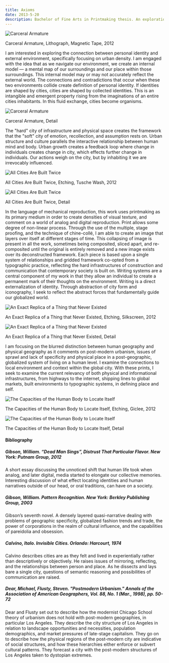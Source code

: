 ```yaml
---
title: Axioms
date: 2013-5-20
description: Bachelor of Fine Arts in Printmaking thesis. An exploration of examining the experiences and memories of the built city through print, collage, and drawing.
---
```


![Carceral Armature](./armature01.jpg)
<figcaption>Carceral Armature, Lithograph, Magnetic Tape, 2012</figcaption>

I am interested in exploring the connection between personal identity and external environment, specifically focusing on urban density. I am engaged with the idea that as we navigate our environment, we create an internal model — a mental map of our surroundings and our place within those surroundings. This internal model may or may not accurately reflect the external world. The connections and contradictions that occur when these two environments collide create definition of personal identity. If identities are shaped by cities, cities are shaped by collected identities. This is an intangible and emergent property rising from the imaginations of an entire cities inhabitants. In this fluid exchange, cities become organisms.


![Carceral Armature](./armature03.jpg)
<figcaption>Carceral Armature, Detail</figcaption>

The "hard" city of infrastructure and physical space creates the framework that the "soft" city of emotion, recollection, and assumption rests on. Urban structure and culture parallels the interactive relationship between human mind and body. Urban growth creates a feedback loop where change in individuals creates change in city, which effects further change in individuals. Our actions weigh on the city, but by inhabiting it we are irrevocably influenced.


![All Cities Are Built Twice](./built01.jpg)
<figcaption>All Cities Are Built Twice, Etching, Tusche Wash, 2012</figcaption>

![All Cities Are Built Twice](./built03.jpg)
<figcaption>All Cities Are Built Twice, Detail</figcaption>

In the language of mechanical reproduction, this work uses printmaking as its primary medium in order to create densities of visual texture, and comment on a world of analog and digital reproduction. Print allows some degree of non-linear process. Through the use of the multiple, stage proofing, and the technique of chine-collé, I am able to create an image that layers over itself at different stages of time. This collapsing of image is present in all the work, sometimes being composited, sliced apart, and re-composited until the original is entirely removed and a new image exists over its deconstructed framework. Each piece is based upon a single system of relationships and gridded framework co-opted from a typographic practice, reflecting the hard infrastructures of construction and communication that contemporary society is built on. Writing systems are a central component of my work in that they allow an individual to create a permanent mark of their thoughts on the environment. Writing is a direct externalization of identity. Through abstraction of city form and iconography, I seek to reflect the abstract forces that fundamentally guide our globalized world.

![An Exact Replica of a Thing that Never Existed](./replica01.jpg)
<figcaption>An Exact Replica of a Thing that Never Existed, Etching, Silkscreen, 2012</figcaption>

![An Exact Replica of a Thing that Never Existed](./replica02.jpg)
<figcaption>An Exact Replica of a Thing that Never Existed, Detail</figcaption>

I am focusing on the blurred distinction between human geography and physical geography as it comments on post-modern urbanism, issues of sprawl and lack of specificity and physical place in a post-geographic, globalized system of living on a human level. I examine the connections to local environment and context within the global city. With these prints, I seek to examine the current relevancy of both physical and informational infrastructures, from highways to the internet, shipping lines to global markets, built environments to typographic systems, in defining place and self.

![The Capacities of the Human Body to Locate Itself](./capacities01.jpg)
<figcaption>The Capacities of the Human Body to Locate Itself, Etching, Giclee, 2012</figcaption>

![The Capacities of the Human Body to Locate Itself](./capacities02.jpg)
<figcaption>The Capacities of the Human Body to Locate Itself, Detail</figcaption>

#### Bibliography

##### Gibson, William. “Dead Man Sings”, _Distrust That Particular Flavor_. New York: Putnam Group, 2012

A short essay discussing the unnoticed shift that human life took when analog, and later digital, media started to elongate our collective memories. Interesting discussion of what effect locating identities and human narratives outside of our head, or oral traditions, can have on a society.

##### Gibson, William. _Pattern Recognition_. New York: Berkley Publishing Group, 2003

Gibson’s seventh novel. A densely layered quasi-narrative dealing with problems of geographic specificity, globalized fashion trends and trade, the power of corporations in the realm of cultural influence, and the capabilities of pareidolia and obsession.

##### Calvino, Italo. _Invisible Cities_. Orlando: Harcourt, 1974

Calvino describes cities are as they felt and lived in experientially rather than descriptively or objectively. He raises issues of mirroring, reflecting, and the relationships between person and place. As he dissects and lays bare a single city, questions of semantic reasoning and possibilities of communication are raised.

##### Dear, Michael, Flusty, Steven. "Postmodern Urbanism." _Annals of the Association of American Geographers_, Vol. 88, No. 1 (Mar., 1998), pp. 50-72

Dear and Flusty set out to describe how the modernist Chicago School theory of urbanism does not hold with post-modern geographies, in particular Los Angeles. They describe the city structure of Los Angeles in relation to landscape opportunities and necessities, population demographics, and market pressures of late-stage capitalism. They go on to describe how the physical regions of the post-modern city are indicative of social structures, and how these hierarchies either enforce or subvert cultural patterns. They forecast a city with the post-modern structures of Los Angeles taken to dystopian extremes.